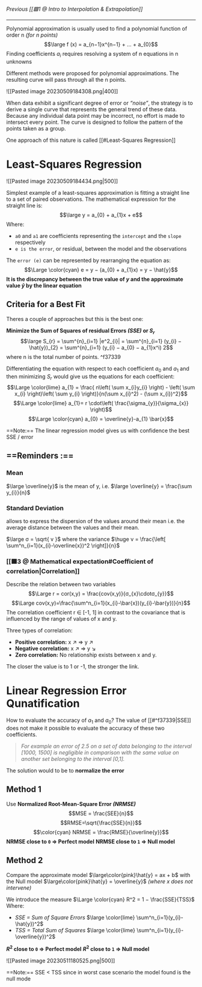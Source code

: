 _Previous [[🟩1 @ Intro to Interpolation & Extrapolation]]_


---

Polynomial approximation is usually used to find a polynomial function of order n *(for n points)* 
$$\large f (x) = a_{n−1}x^{n−1} + ... + a_{0}$$
Finding coefficients $a_{i}$ requires resolving a system of n equations in n unknowns

Different methods were proposed for polynomial approximations. The resulting curve will pass through all the n points.

![[Pasted image 20230509184308.png|400]]

When data exhibit a significant degree of error or *“noise”*, the strategy is to derive a single curve that represents the general trend of these data.
Because any individual data point may be incorrect, no effort is made to intersect every point. 
The curve is designed to follow the pattern of the points taken as a group.

One approach of this nature is called [[#Least-Squares Regression]]

# Least-Squares Regression
![[Pasted image 20230509184434.png|500]]

Simplest example of a least-squares approximation is fitting a straight line to a set of paired observations.
The mathematical expression for the straight line is:
$$\large y = a_{0} + a_{1}x + e$$
Where:
- `a0` and `a1` are coefficients representing the `intercept` and the `slope` respectively
- `e is the error`, or residual, between the model and the observations

The `error (e)` can be represented by rearranging the equation as:
$$\Large \color{cyan} e = y − (a_{0} + a_{1}x) = y − \hat{y}$$
**It is the discrepancy between the true value of $y$ and the approximate value $\hat{y}$ by the linear equation**

## Criteria for a Best Fit
Theres a couple of approaches but this is the best one:

**Minimize the Sum of Squares of residual Errors *(SSE)* or $S_{r}$**
$$\large S_{r} = \sum^{n}_{i=1} |e^2_{i}| = \sum^{n}_{i=1} (y_{i} − \hat{y})_{2} = \sum^{n}_{i=1} (y_{i} − a_{0} − a_{1}x^i) 2$$
where n is the total number of points. ^f37339

Differentiating the equation with respect to each coefficient $a_{0}$ and $a_{1}$ and then minimizing $S_{r}$ would give us the equations for each coefficient:
$$\Large \color{lime} a_{1} = \frac{ n\left(  \sum x_{i}y_{i} \right) - \left( \sum x_{i} \right)\left( \sum y_{i} \right)}{n(\sum x_{i}^2) - (\sum x_{i})^2}$$
$$\Large \color{lime} a_{1}= r \cdot\left( \frac{\sigma_{y}}{\sigma_{x}} \right)$$
$$\Large \color{cyan} a_{0} = \overline{y}-a_{1} \bar{x}$$

==Note:== The linear regression model gives us with confidence the best SSE / error
## ==Reminders :== 

### Mean
$\large \overline{y}$ is the mean of y, i.e. $\large \overline{y} = \frac{\sum y_{i}}{n}$

### Standard Deviation
allows to express the dispersion of the values around their mean i.e. the average distance between the values and their mean.

$\large σ = \sqrt{ v }$ where the variance $\huge ν = \frac{\left[ \sum^n_{i=1}(x_{i}-\overline{x})^2 \right]}{n}$

### [[🟩3 @ Mathematical expectation#Coefficient of correlation|Correlation]]
Describe the relation between two variables
$$\Large r = cor(x,y) = \frac{cov(x,y)}{σ_{x}\cdotσ_{y}}$$
$$\Large  cov(x,y)=\frac{\sum^n_{i=1}(x_{i}-\bar{x})(y_{i}-\bar{y})}{n}$$
The correlation coefficient r ∈ [-1, 1] in contrast to the covariance that is influenced by the range of values of x and y.

Three types of correlation: 
- **Positive correlation:** x $\nearrow$ ⇒ y $\nearrow$ 
- **Negative correlation:** x $\nearrow$ ⇒ y $\searrow$ 
- **Zero correlation:** No relationship exists between x and y. 

The closer the value is to 1 or -1, the stronger the link.

# Linear Regression Error Qunatification
How to evaluate the accuracy of $a_{1}$ and $a_{0}$?
The value of [[#^f37339|SSE]] does not make it possible to evaluate the accuracy of these two coefficients.
>_For example
>an error of 2.5 on a set of data belonging to the interval [1000, 1500] is negligible in comparison with the same value on another set belonging to the interval [0,1]._

The solution would to be to **normalize the error**

## Method 1
Use **Normalized Root-Mean-Square Error *(NRMSE)*** 
$$MSE = \frac{SEE}{n}$$
$$RMSE=\sqrt{\frac{SSE}{n}}$$
$$\color{cyan} NRMSE = \frac{RMSE}{\overline{y}}$$
**NRMSE close to `0` ⇒ Perfect model**
**NRMSE close to `1` ⇒ Null model**

## Method 2
Compare the approximate model $\large\color{pink}\hat{y} = ax + b$ with the Null model $\large\color{pink}\hat{y} = \overline{y}$ _(where x does not intervene)_

We introduce the measure $\Large \color{cyan} R^2 = 1 − \frac{SSE}{TSS}$
Where:
- *SSE = Sum of Square Errors* $\large \color{lime} \sum^n_{i=1}(y_{i}-\hat{y})^2$
- *TSS = Total Sum of Squares* $\large \color{lime} \sum^n_{i=1}(y_{i}-\overline{y})^2$

**$R^2$ close to `0` ⇒ Perfect model**
**$R^2$ close to `1` ⇒ Null model**

![[Pasted image 20230511180525.png|500]]

==Note:== SSE < TSS since in worst case scenario the model found is the null mode